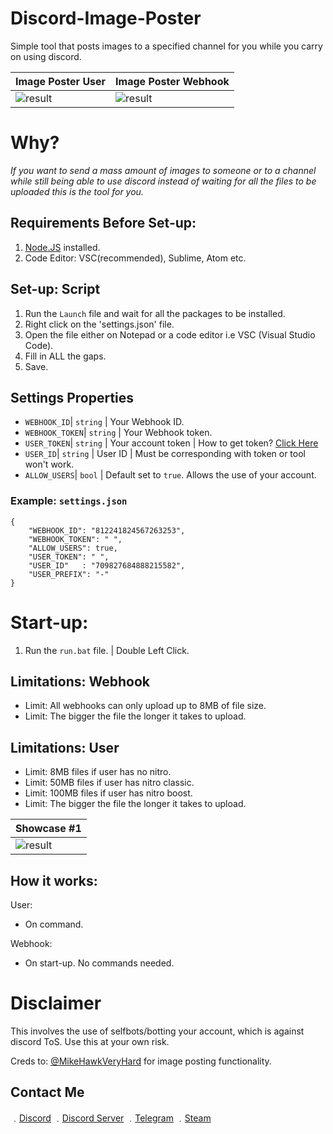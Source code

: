 # Discord-Image-Poster
Simple tool that posts images to a specified channel for you while you carry on using discord.

| Image Poster User | Image Poster Webhook | 
| ------------- | ------------- | 
| ![result](https://media.discordapp.net/attachments/812263474829852672/813014021241700412/unknown.png) | ![result](https://media.discordapp.net/attachments/812263474829852672/812264645007376404/unknown.png) |

# Why?

*If you want to send a mass amount of images to someone or to a channel while still being able to use discord instead of waiting for all the files to be uploaded this is the tool for you.*

## Requirements Before Set-up:

1. [Node.JS](https://nodejs.org/en/) installed.
2. Code Editor: VSC(recommended), Sublime, Atom etc.

## Set-up: Script

1. Run the `Launch` file and wait for all the packages to be installed.
1. Right click on the 'settings.json' file.
2. Open the file either on Notepad or a code editor i.e VSC (Visual Studio Code).
3. Fill in ALL the gaps.
4. Save.

## Settings Properties
- `WEBHOOK_ID`| `string` | Your Webhook ID.
- `WEBHOOK_TOKEN`| `string` | Your Webhook token.
- `USER_TOKEN`| `string` | Your account token | How to get token? [Click Here](https://www.youtube.com/watch?v=YEgFvgg7ZPI)
- `USER_ID`| `string` | User ID | Must be corresponding with token or tool won't work.
- `ALLOW_USERS`| `bool` | Default set to `true`. Allows the use of your account.

### Example: `settings.json`

```
{
    "WEBHOOK_ID": "812241824567263253",
    "WEBHOOK_TOKEN": " ",
    "ALLOW_USERS": true,
    "USER_TOKEN": " ",
    "USER_ID"   : "709827684888215582",
    "USER_PREFIX": "-"
}
```

# Start-up:

1. Run the `run.bat` file. | Double Left Click.

## Limitations: Webhook

* Limit: All webhooks can only upload up to 8MB of file size.
* Limit: The bigger the file the longer it takes to upload.

## Limitations: User

* Limit: 8MB files if user has no nitro.
* Limit: 50MB files if user has nitro classic.
* Limit: 100MB files if user has nitro boost.
* Limit: The bigger the file the longer it takes to upload.

| Showcase #1 | 
| ------------- | 
| ![result](https://media.discordapp.net/attachments/812263474829852672/812264877862420500/unknown.png) | 

## How it works:
User:
* On command.

Webhook:
* On start-up. No commands needed.


# Disclaimer

This involves the use of selfbots/botting your account, which is against discord ToS. Use this at your own risk.

Creds to: [@MikeHawkVeryHard](https://github.com/MikeHawkVeryHard) for image posting functionality.

## Contact Me

﹒[Discord](https://discord.com/users/709827684888215582)
﹒[Discord Server](https://discord.gg/E3K3JPysSn)
﹒[Telegram](https://t.me/clairvoyant7teen)
﹒[Steam](https://steamcommunity.com/id/seven777teen/)
